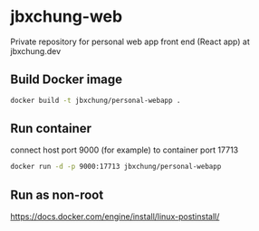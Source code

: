 # jbxchung-web

Private repository for personal web app front end (React app) at jbxchung.dev

## Build Docker image
```bash
docker build -t jbxchung/personal-webapp .
```

## Run container
connect host port 9000 (for example) to container port 17713
```bash
docker run -d -p 9000:17713 jbxchung/personal-webapp
```

## Run as non-root
https://docs.docker.com/engine/install/linux-postinstall/
